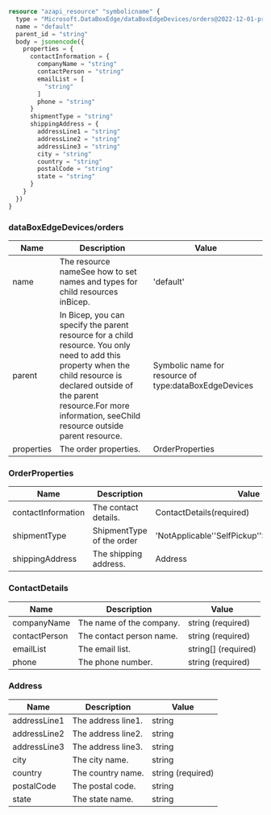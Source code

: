 ```terraform
resource "azapi_resource" "symbolicname" {
  type = "Microsoft.DataBoxEdge/dataBoxEdgeDevices/orders@2022-12-01-preview"
  name = "default"
  parent_id = "string"
  body = jsonencode({
    properties = {
      contactInformation = {
        companyName = "string"
        contactPerson = "string"
        emailList = [
          "string"
        ]
        phone = "string"
      }
      shipmentType = "string"
      shippingAddress = {
        addressLine1 = "string"
        addressLine2 = "string"
        addressLine3 = "string"
        city = "string"
        country = "string"
        postalCode = "string"
        state = "string"
      }
    }
  })
}

```

### dataBoxEdgeDevices/orders

| Name | Description | Value |
|-|-|-|
| name | The resource nameSee how to set names and types for child resources inBicep. | 'default' |
| parent | In Bicep, you can specify the parent resource for a child resource. You only need to add this property when the child resource is declared outside of the parent resource.For more information, seeChild resource outside parent resource. | Symbolic name for resource of type:dataBoxEdgeDevices |
| properties | The order properties. | OrderProperties |


### OrderProperties

| Name | Description | Value |
|-|-|-|
| contactInformation | The contact details. | ContactDetails(required) |
| shipmentType | ShipmentType of the order | 'NotApplicable''SelfPickup''ShippedToCustomer' |
| shippingAddress | The shipping address. | Address |


### ContactDetails

| Name | Description | Value |
|-|-|-|
| companyName | The name of the company. | string (required) |
| contactPerson | The contact person name. | string (required) |
| emailList | The email list. | string[] (required) |
| phone | The phone number. | string (required) |


### Address

| Name | Description | Value |
|-|-|-|
| addressLine1 | The address line1. | string |
| addressLine2 | The address line2. | string |
| addressLine3 | The address line3. | string |
| city | The city name. | string |
| country | The country name. | string (required) |
| postalCode | The postal code. | string |
| state | The state name. | string |


